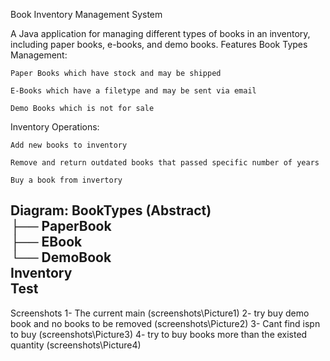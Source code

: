 Book Inventory Management System

A Java application for managing different types of books in an inventory, including paper books, e-books, and demo books.
Features
Book Types Management:

    Paper Books which have stock and may be shipped

    E-Books which have a filetype and may be sent via email

    Demo Books which is not for sale

Inventory Operations:

    Add new books to inventory

    Remove and return outdated books that passed specific number of years

    Buy a book from invertory
    
Diagram:
    BookTypes (Abstract)  
├── PaperBook  
├── EBook  
└── DemoBook  
    Inventory  
    Test  
-----------------------------------------------------------------------------------------------------------------
Screenshots 
1- The current main (screenshots\Picture1) 
2- try buy demo book and no books to be removed (screenshots\Picture2)
3- Cant find ispn to buy (screenshots\Picture3)
4- try to buy books more than the existed quantity (screenshots\Picture4)
